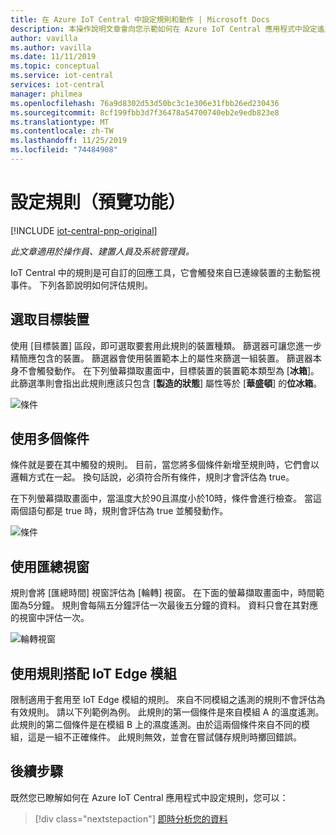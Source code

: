 ```yaml
---
title: 在 Azure IoT Central 中設定規則和動作 | Microsoft Docs
description: 本操作說明文章會向您示範如何在 Azure IoT Central 應用程式中設定遙測型規則和動作。
author: vavilla
ms.author: vavilla
ms.date: 11/11/2019
ms.topic: conceptual
ms.service: iot-central
services: iot-central
manager: philmea
ms.openlocfilehash: 76a9d8302d53d50bc3c1e306e31fbb26ed230436
ms.sourcegitcommit: 8cf199fbb3d7f36478a54700740eb2e9edb823e8
ms.translationtype: MT
ms.contentlocale: zh-TW
ms.lasthandoff: 11/25/2019
ms.locfileid: "74484908"
---
```

# <a name="configure-rules-preview-features"></a>設定規則（預覽功能）

[!INCLUDE [iot-central-pnp-original](../../../includes/iot-central-pnp-original-note.md)]

*此文章適用於操作員、建置人員及系統管理員。*

IoT Central 中的規則是可自訂的回應工具，它會觸發來自已連線裝置的主動監視事件。 下列各節說明如何評估規則。

## <a name="select-target-devices"></a>選取目標裝置

使用 [目標裝置] 區段，即可選取要套用此規則的裝置種類。 篩選器可讓您進一步精簡應包含的裝置。 篩選器會使用裝置範本上的屬性來篩選一組裝置。 篩選器本身不會觸發動作。 在下列螢幕擷取畫面中，目標裝置的裝置範本類型為 [**冰箱**]。 此篩選準則會指出此規則應該只包含 [**製造的狀態**] 屬性等於 [**華盛頓**] 的**位冰箱**。

![條件](media/howto-configure-rules/filters.png)

## <a name="use-multiple-conditions"></a>使用多個條件

條件就是要在其中觸發的規則。 目前，當您將多個條件新增至規則時，它們會以邏輯方式在一起。 換句話說，必須符合所有條件，規則才會評估為 true。  

在下列螢幕擷取畫面中，當溫度大於90且濕度小於10時，條件會進行檢查。 當這兩個語句都是 true 時，規則會評估為 true 並觸發動作。

![條件](media/howto-configure-rules/conditions.png)

## <a name="use-aggregate-windowing"></a>使用匯總視窗

規則會將 [匯總時間] 視窗評估為 [輪轉] 視窗。 在下面的螢幕擷取畫面中，時間範圍為5分鐘。 規則會每隔五分鐘評估一次最後五分鐘的資料。 資料只會在其對應的視窗中評估一次。

![輪轉視窗](media/howto-configure-rules/tumbling-window.png)

## <a name="use-rules-with-iot-edge-modules"></a>使用規則搭配 IoT Edge 模組

限制適用于套用至 IoT Edge 模組的規則。 來自不同模組之遙測的規則不會評估為有效規則。 請以下列範例為例。 此規則的第一個條件是來自模組 A 的溫度遙測。此規則的第二個條件是在模組 B 上的濕度遙測。由於這兩個條件來自不同的模組，這是一組不正確條件。 此規則無效，並會在嘗試儲存規則時擲回錯誤。

## <a name="next-steps"></a>後續步驟

既然您已瞭解如何在 Azure IoT Central 應用程式中設定規則，您可以：

> [!div class="nextstepaction"]
> [即時分析您的資料](howto-create-analytics.md)
